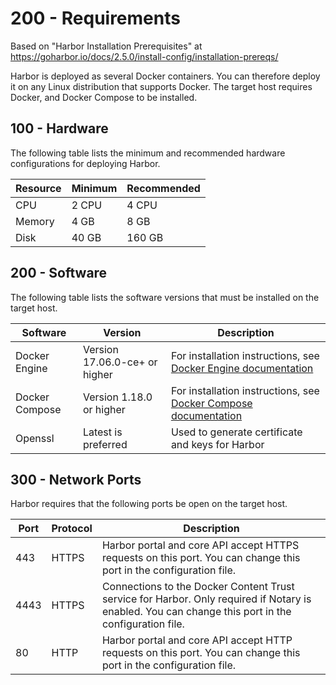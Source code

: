 # 200 - Requirements

Based on "Harbor Installation Prerequisites" at https://goharbor.io/docs/2.5.0/install-config/installation-prereqs/

Harbor is deployed as several Docker containers. You can therefore deploy it on any Linux distribution that supports Docker. The target host requires Docker, and Docker Compose to be installed.

## 100 - Hardware

The following table lists the minimum and recommended hardware configurations for deploying Harbor.

| Resource | Minimum | Recommended |
| --- | --- | --- |
| CPU | 2 CPU | 4 CPU |
| Memory | 4 GB | 8 GB |
| Disk | 40 GB | 160 GB |

## 200 - Software

The following table lists the software versions that must be installed on the target host.

| Software | Version | Description |
| --- | --- | --- |
| Docker Engine | Version 17.06.0-ce+ or higher | For installation instructions, see [Docker Engine documentation](https://docs.docker.com/engine/installation/) |
| Docker Compose | Version 1.18.0 or higher | For installation instructions, see [Docker Compose documentation](https://docs.docker.com/compose/install/) |
| Openssl | Latest is preferred | Used to generate certificate and keys for Harbor |

## 300 - Network Ports

Harbor requires that the following ports be open on the target host.

| Port | Protocol | Description |
| --- | --- | --- |
| 443 | HTTPS | Harbor portal and core API accept HTTPS requests on this port. You can change this port in the configuration file. |
| 4443 | HTTPS | Connections to the Docker Content Trust service for Harbor. Only required if Notary is enabled. You can change this port in the configuration file. |
| 80 | HTTP | Harbor portal and core API accept HTTP requests on this port. You can change this port in the configuration file. |
